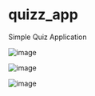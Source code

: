 # quizz_app

Simple Quiz Application

![image](https://github.com/0plek/quiz_app/assets/144955901/fc4c7306-c929-4f46-be06-ba55abc8f106)

![image](https://github.com/0plek/quiz_app/assets/144955901/7c541791-3378-4c43-949d-021478f78b01)

![image](https://github.com/0plek/quiz_app/assets/144955901/2ce79276-b2a8-4b21-8526-f470a7a468bc)
